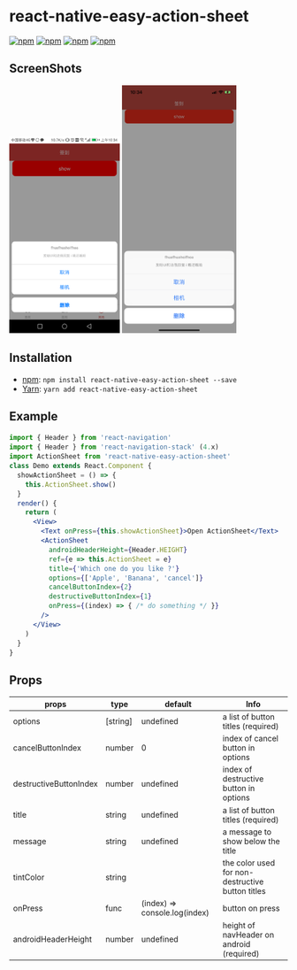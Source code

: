 # react-native-easy-action-sheet

[![npm](https://img.shields.io/npm/v/react-native-easy-action-sheet.svg)](https://www.npmjs.com/package/react-native-easy-action-sheet)
[![npm](https://img.shields.io/npm/dm/react-native-easy-action-sheet.svg)](https://www.npmjs.com/package/react-native-easy-action-sheet)
[![npm](https://img.shields.io/npm/dt/react-native-easy-action-sheet.svg)](https://www.npmjs.com/package/react-native-easy-action-sheet)
[![npm](https://img.shields.io/npm/l/react-native-easy-action-sheet.svg)](https://github.com/DaiYz/react-native-easy-action-sheet/blob/master/LICENSE)

## ScreenShots
<p>
<img alt="react-native-easy-action-sheet" src="./screenshots/1.png" width="200" height="355.5" />
<img alt="react-native-easy-action-sheet" src="./screenshots/2.png" width="207" height="448" />
</p>

## Installation

* [npm](https://www.npmjs.com/#getting-started): `npm install react-native-easy-action-sheet --save`
* [Yarn](https://yarnpkg.com/): `yarn add react-native-easy-action-sheet`

## Example
```jsx 
import { Header } from 'react-navigation'
import { Header } from 'react-navigation-stack' (4.x)
import ActionSheet from 'react-native-easy-action-sheet'
class Demo extends React.Component {
  showActionSheet = () => {
    this.ActionSheet.show()
  }
  render() {
    return (
      <View>
        <Text onPress={this.showActionSheet}>Open ActionSheet</Text>
        <ActionSheet
          androidHeaderHeight={Header.HEIGHT}
          ref={e => this.ActionSheet = e}
          title={'Which one do you like ?'}
          options={['Apple', 'Banana', 'cancel']}
          cancelButtonIndex={2}
          destructiveButtonIndex={1}
          onPress={(index) => { /* do something */ }}
        />
      </View>
    )
  }
}

```


## Props
props | type |default | Info 
----- | ------- |  ------- | -----
 options | [string] |undefined | a list of button titles (required)
 cancelButtonIndex | number |0 | index of cancel button in options
 destructiveButtonIndex | number |undefined | index of destructive button in options
 title | string |undefined | a list of button titles (required)
 message | string |undefined | a message to show below the title
 tintColor | string |  | the color used for non-destructive button titles
 onPress | func | (index) => console.log(index) | button on press
 androidHeaderHeight | number | undefined | height of navHeader on android (required)
